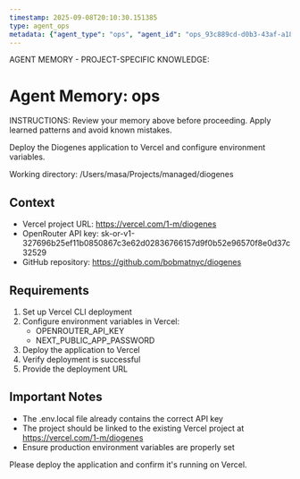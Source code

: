 ```yaml
---
timestamp: 2025-09-08T20:10:30.151385
type: agent_ops
metadata: {"agent_type": "ops", "agent_id": "ops_93c889cd-d0b3-43af-a18e-f2ddf9962135", "session_id": "93c889cd-d0b3-43af-a18e-f2ddf9962135", "delegation_context": {"description": "Deploy to Vercel", "timestamp": "2025-09-08T20:10:30.150757"}}
---
```



AGENT MEMORY - PROJECT-SPECIFIC KNOWLEDGE:
# Agent Memory: ops
<!-- Last Updated: 2025-09-08T20:04:20.374725Z -->



INSTRUCTIONS: Review your memory above before proceeding. Apply learned patterns and avoid known mistakes.


Deploy the Diogenes application to Vercel and configure environment variables.

Working directory: /Users/masa/Projects/managed/diogenes

## Context
- Vercel project URL: https://vercel.com/1-m/diogenes
- OpenRouter API key: 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
- GitHub repository: https://github.com/bobmatnyc/diogenes

## Requirements
1. Set up Vercel CLI deployment
2. Configure environment variables in Vercel:
   - OPENROUTER_API_KEY
   - NEXT_PUBLIC_APP_PASSWORD
3. Deploy the application to Vercel
4. Verify deployment is successful
5. Provide the deployment URL

## Important Notes
- The .env.local file already contains the correct API key
- The project should be linked to the existing Vercel project at https://vercel.com/1-m/diogenes
- Ensure production environment variables are properly set

Please deploy the application and confirm it's running on Vercel.
